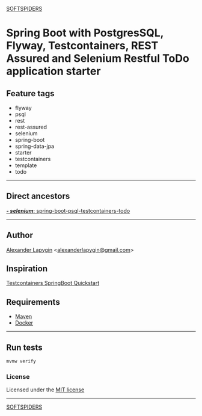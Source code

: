 [SOFTSPIDERS](https://github.com/softspiders/softspiders)

# Spring Boot with PostgresSQL, Flyway, Testcontainers, REST Assured and Selenium Restful ToDo application starter


## Feature tags

- flyway
- psql
- rest
- rest-assured
- selenium
- spring-boot
- spring-data-jpa
- starter
- testcontainers
- template
- todo

---

## Direct ancestors

[***- selenium***: spring-boot-psql-testcontainers-todo](https://softspiders.jetbrains.space/p/softspiders/repositories/spring-boot-psql-testcontainers-selenium-todo/files/spring-boot-psql-testcontainers-todo/README.md)

---

## Author

[Alexander Lapygin](https://github.com/AlexanderLapygin) <<alexanderlapygin@gmail.com>>

## Inspiration

[Testcontainers SpringBoot Quickstart](https://github.com/testcontainers/testcontainers-java-spring-boot-quickstart)

## Requirements

- [Maven](https://maven.apache.org/)
- [Docker](https://docs.docker.com/get-docker/)

---

## Run tests

```sh
mvnw verify
```

### License

Licensed under the [MIT license](./LICENSE)

---

[SOFTSPIDERS](https://github.com/softspiders/softspiders)

